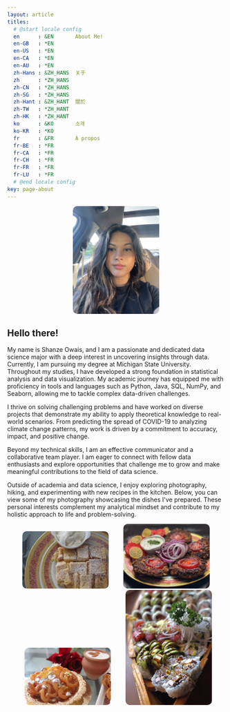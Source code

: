 ```yaml
---
layout: article
titles:
  # @start locale config
  en      : &EN       About Me!
  en-GB   : *EN
  en-US   : *EN
  en-CA   : *EN
  en-AU   : *EN
  zh-Hans : &ZH_HANS  关于
  zh      : *ZH_HANS
  zh-CN   : *ZH_HANS
  zh-SG   : *ZH_HANS
  zh-Hant : &ZH_HANT  關於
  zh-TW   : *ZH_HANT
  zh-HK   : *ZH_HANT
  ko      : &KO       소개
  ko-KR   : *KO
  fr      : &FR       À propos
  fr-BE   : *FR
  fr-CA   : *FR
  fr-CH   : *FR
  fr-FR   : *FR
  fr-LU   : *FR
  # @end locale config
key: page-about
---
```


<style>
.img-rounded {
    width: 200px; /* Adjust the width as needed */
    height: auto; /* Maintain aspect ratio */
    border-radius: 10px; /* Rounded corners */
    margin: 0 10px; /* Margin around each image */
}
.images-container {
    text-align: center;
}
.images-container .img-rounded + .img-rounded {
    margin-left: 20px; /* Space between images */
}
</style>

<div style="text-align: center;">
    <img src="assets/IMG_2248.jpg" alt="Shanze" class="img-rounded">
</div>

## Hello there!
My name is Shanze Owais, and I am a passionate and dedicated data science major with a deep interest in uncovering insights through data. Currently, I am pursuing my degree at Michigan State University. Throughout my studies, I have developed a strong foundation in statistical analysis and data visualization. My academic journey has equipped me with proficiency in tools and languages such as Python, Java, SQL, NumPy, and Seaborn, allowing me to tackle complex data-driven challenges. 

I thrive on solving challenging problems and have worked on diverse projects that demonstrate my ability to apply theoretical knowledge to real-world scenarios. From predicting the spread of COVID-19 to analyzing climate change patterns, my work is driven by a commitment to accuracy, impact, and positive change. 

Beyond my technical skills, I am an effective communicator and a collaborative team player. I am eager to connect with fellow data enthusiasts and explore opportunities that challenge me to grow and make meaningful contributions to the field of data science.

Outside of academia and data science, I enjoy exploring photography, hiking, and experimenting with new recipes in the kitchen. Below, you can view some of my photography showcasing the dishes I've prepared. These personal interests complement my analytical mindset and contribute to my holistic approach to life and problem-solving.

<div class="images-container">
    <img src="assets/pudding.JPG" alt="Pudding" class="img-rounded">
    <img src="assets/kabab.JPG" alt="Kabab" class="img-rounded">
    <img src="assets/jalebi.JPG" alt="Jalebi" class="img-rounded">
    <img src="assets/sushi.jpg" alt="Sushi" class="img-rounded">
</div>
